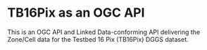 # TB16Pix as an OGC API
This is an OGC API and Linked Data-conforming API delivering the Zone/Cell data for the Testbed 16 Pix (TB16Pix) DGGS dataset.
